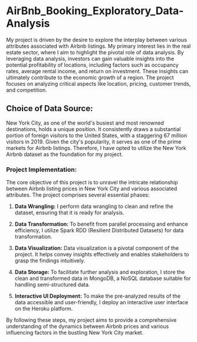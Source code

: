 
# AirBnb_Booking_Exploratory_Data-Analysis

My project is driven by the desire to explore the interplay between various attributes associated with Airbnb listings. My primary interest lies in the real estate sector, where I aim to highlight the pivotal role of data analysis. By leveraging data analysis, investors can gain valuable insights into the potential profitability of locations, including factors such as occupancy rates, average rental income, and return on investment. These insights can ultimately contribute to the economic growth of a region. The project focuses on analyzing critical aspects like location, pricing, customer trends, and competition.

## Choice of Data Source:
New York City, as one of the world's busiest and most renowned destinations, holds a unique position. It consistently draws a substantial portion of foreign visitors to the United States, with a staggering 67 million visitors in 2019. Given the city's popularity, it serves as one of the prime markets for Airbnb listings. Therefore, I have opted to utilize the New York Airbnb dataset as the foundation for my project.
### Project Implementation:
The core objective of this project is to unravel the intricate relationship between Airbnb listing prices in New York City and various associated attributes. The project comprises several essential phases:

1. **Data Wrangling:** I perform data wrangling to clean and refine the dataset, ensuring that it is ready for analysis.

1. **Data Transformation:** To benefit from parallel processing and enhance efficiency, I utilize Spark RDD (Resilient Distributed Datasets) for data transformation.

1. **Data Visualization:** Data visualization is a pivotal component of the project. It helps convey insights effectively and enables stakeholders to grasp the findings intuitively.

1. **Data Storage:** To facilitate further analysis and exploration, I store the clean and transformed data in MongoDB, a NoSQL database suitable for handling semi-structured data.

1. **Interactive UI Deployment:** To make the pre-analyzed results of the data accessible and user-friendly, I deploy an interactive user interface on the Heroku platform.

By following these steps, my project aims to provide a comprehensive understanding of the dynamics between Airbnb prices and various influencing factors in the bustling New York City market.




